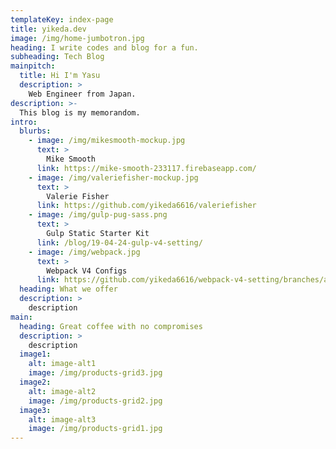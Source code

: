 ```yaml
---
templateKey: index-page
title: yikeda.dev
image: /img/home-jumbotron.jpg
heading: I write codes and blog for a fun.
subheading: Tech Blog
mainpitch:
  title: Hi I'm Yasu
  description: >
    Web Engineer from Japan.
description: >-
  This blog is my memorandom.
intro:
  blurbs:
    - image: /img/mikesmooth-mockup.jpg
      text: >
        Mike Smooth
      link: https://mike-smooth-233117.firebaseapp.com/
    - image: /img/valeriefisher-mockup.jpg
      text: >
        Valerie Fisher
      link: https://github.com/yikeda6616/valeriefisher
    - image: /img/gulp-pug-sass.png
      text: >
        Gulp Static Starter Kit
      link: /blog/19-04-24-gulp-v4-setting/
    - image: /img/webpack.jpg
      text: >
        Webpack V4 Configs
      link: https://github.com/yikeda6616/webpack-v4-setting/branches/all
  heading: What we offer
  description: >
    description
main:
  heading: Great coffee with no compromises
  description: >
    description
  image1:
    alt: image-alt1
    image: /img/products-grid3.jpg
  image2:
    alt: image-alt2
    image: /img/products-grid2.jpg
  image3:
    alt: image-alt3
    image: /img/products-grid1.jpg
---
```


